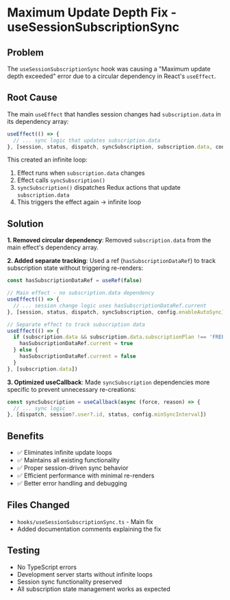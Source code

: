 # Maximum Update Depth Fix - useSessionSubscriptionSync

## Problem
The `useSessionSubscriptionSync` hook was causing a "Maximum update depth exceeded" error due to a circular dependency in React's `useEffect`.

## Root Cause
The main `useEffect` that handles session changes had `subscription.data` in its dependency array:

```typescript
useEffect(() => {
  // ... sync logic that updates subscription.data
}, [session, status, dispatch, syncSubscription, subscription.data, config.enableAutoSync])
```

This created an infinite loop:
1. Effect runs when `subscription.data` changes
2. Effect calls `syncSubscription()`
3. `syncSubscription()` dispatches Redux actions that update `subscription.data`
4. This triggers the effect again → infinite loop

## Solution
**1. Removed circular dependency**: Removed `subscription.data` from the main effect's dependency array.

**2. Added separate tracking**: Used a ref (`hasSubscriptionDataRef`) to track subscription state without triggering re-renders:

```typescript
const hasSubscriptionDataRef = useRef(false)

// Main effect - no subscription.data dependency
useEffect(() => {
  // ... session change logic uses hasSubscriptionDataRef.current
}, [session, status, dispatch, syncSubscription, config.enableAutoSync])

// Separate effect to track subscription data
useEffect(() => {
  if (subscription.data && subscription.data.subscriptionPlan !== 'FREE') {
    hasSubscriptionDataRef.current = true
  } else {
    hasSubscriptionDataRef.current = false
  }
}, [subscription.data])
```

**3. Optimized useCallback**: Made `syncSubscription` dependencies more specific to prevent unnecessary re-creations:

```typescript
const syncSubscription = useCallback(async (force, reason) => {
  // ... sync logic
}, [dispatch, session?.user?.id, status, config.minSyncInterval])
```

## Benefits
- ✅ Eliminates infinite update loops
- ✅ Maintains all existing functionality
- ✅ Proper session-driven sync behavior
- ✅ Efficient performance with minimal re-renders
- ✅ Better error handling and debugging

## Files Changed
- `hooks/useSessionSubscriptionSync.ts` - Main fix
- Added documentation comments explaining the fix

## Testing
- No TypeScript errors
- Development server starts without infinite loops
- Session sync functionality preserved
- All subscription state management works as expected
